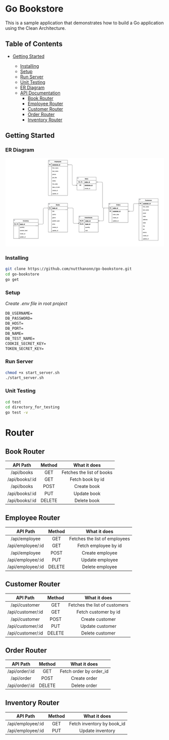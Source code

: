 # Go Bookstore

This is a sample application that demonstrates how to build a Go application using the Clean Architecture.

## Table of Contents

- [Getting Started](#getting-started)

  - [Installing](#installing)
  - [Setup](#Setup)
  - [Run Server](#run-server)
  - [Unit Testing](#unit-testing)
  - [ER Diagram](#er-diagram)
  - [API Documentation](#api-documentation)
    - [Book Router](#book-router)
    - [Employee Router](#employee-router)
    - [Customer Router](#customer-router)
    - [Order Router](#order-router)
    - [Inventory Router](#inventory-router)

## Getting Started

### ER Diagram

  <img src="./assets/ER.png">

### Installing

```bash
git clone https://github.com/nutthanonn/go-bookstore.git
cd go-bookstore
go get
```

### Setup

_Create .env file in root project_

```.env
DB_USERNAME=
DB_PASSWORD=
DB_HOST=
DB_PORT=
DB_NAME=
DB_TEST_NAME=
COOKIE_SECRET_KEY=
TOKEN_SECRET_KEY=
```

### Run Server

```bash
chmod +x start_server.sh
./start_server.sh
```

### Unit Testing

```bash
cd test
cd directory_for_testing
go test -v
```

# Router

## Book Router

|    API Path    | Method |       What it does        |
| :------------: | :----: | :-----------------------: |
|   /api/books   |  GET   | Fetches the list of books |
| /api/books/:id |  GET   |     Fetch book by id      |
|   /api/books   |  POST  |        Create book        |
| /api/books/:id |  PUT   |        Update book        |
| /api/books/:id | DELETE |        Delete book        |

## Employee Router

|     API Path      | Method |         What it does          |
| :---------------: | :----: | :---------------------------: |
|   /api/employee   |  GET   | Fetches the list of employees |
| /api/employee/:id |  GET   |     Fetch employee by id      |
|   /api/employee   |  POST  |        Create employee        |
| /api/employee/:id |  PUT   |        Update employee        |
| /api/employee/:id | DELETE |        Delete employee        |

## Customer Router

|     API Path      | Method |         What it does          |
| :---------------: | :----: | :---------------------------: |
|   /api/customer   |  GET   | Fetches the list of customers |
| /api/customer/:id |  GET   |     Fetch customer by id      |
|   /api/customer   |  POST  |        Create customer        |
| /api/customer/:id |  PUT   |        Update customer        |
| /api/customer/:id | DELETE |        Delete customer        |

## Order Router

|    API Path    | Method |      What it does       |
| :------------: | :----: | :---------------------: |
| /api/order/:id |  GET   | Fetch order by order_id |
|   /api/order   |  POST  |      Create order       |
| /api/order/:id | DELETE |      Delete order       |

## Inventory Router

|     API Path      | Method |        What it does        |
| :---------------: | :----: | :------------------------: |
| /api/employee/:id |  GET   | Fetch inventory by book_id |
| /api/employee/:id |  PUT   |      Update inventory      |
